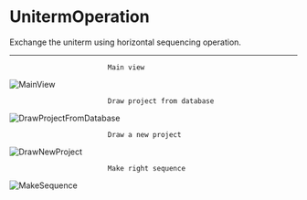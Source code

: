 # UnitermOperation
Exchange the uniterm using horizontal sequencing operation.

----------------------------------------------------------------------------------------------------------------------


							Main view


![MainView](https://github.com/Kuba1618/SongBookForBand/edit/master/Images/mainView.png)


							Draw project from database 


![DrawProjectFromDatabase](https://github.com/Kuba1618/SongBookForBand/edit/master/Images/drawProject.png)


							Draw a new project 
							
							
![DrawNewProject](https://github.com/Kuba1618/SongBookForBand/edit/master/Images/drawNewProject.png)


							Make right sequence 
							
							
![MakeSequence](https://github.com/Kuba1618/SongBookForBand/edit/master/Images/makeRightSeq.png)


							

